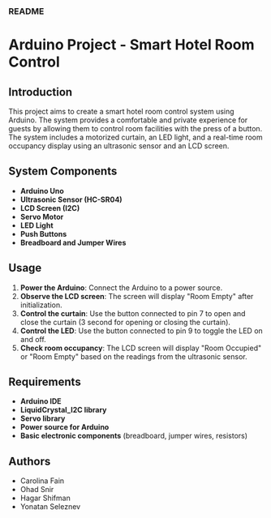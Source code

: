 ### README

# Arduino Project - Smart Hotel Room Control

## Introduction
This project aims to create a smart hotel room control system using Arduino. The system provides a comfortable and private experience for guests by allowing them to control room facilities with the press of a button. The system includes a motorized curtain, an LED light, and a real-time room occupancy display using an ultrasonic sensor and an LCD screen.

## System Components
- **Arduino Uno**
- **Ultrasonic Sensor (HC-SR04)**
- **LCD Screen (I2C)**
- **Servo Motor**
- **LED Light**
- **Push Buttons**
- **Breadboard and Jumper Wires**

## Usage
1. **Power the Arduino**: Connect the Arduino to a power source.
2. **Observe the LCD screen**: The screen will display "Room Empty" after initialization.
3. **Control the curtain**: Use the button connected to pin 7 to open and close the curtain (3 second for opening or closing the curtain).
4. **Control the LED**: Use the button connected to pin 9 to toggle the LED on and off.
5. **Check room occupancy**: The LCD screen will display "Room Occupied" or "Room Empty" based on the readings from the ultrasonic sensor.

## Requirements
- **Arduino IDE**
- **LiquidCrystal_I2C library**
- **Servo library**
- **Power source for Arduino**
- **Basic electronic components** (breadboard, jumper wires, resistors)

## Authors
* Carolina Fain
* Ohad Snir
* Hagar Shifman
* Yonatan Seleznev
